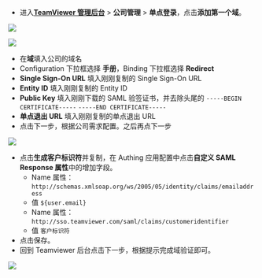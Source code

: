 <IntegrationDetailCard :title="`在 Teamviewer 中配置单点登录`">

- 进入[**TeamViewer 管理后台**](https://login.teamviewer.com/nav/managecompany/sso) > **公司管理** > **单点登录**，点击**添加第一个域**。

![](~@imagesZhCn/integration/teamviewer/1-1.png)

![](~@imagesZhCn/integration/teamviewer/1-2.png)

- 在**域**填入公司的域名
- Configuration 下拉框选择 **手册**，Binding 下拉框选择 **Redirect**
- **Single Sign-On URL** 填入刚刚复制的 Single Sign-On URL
- **Entity ID** 填入刚刚复制的 Entity ID
- **Public Key** 填入刚刚下载的 SAML 验签证书，并去除头尾的 `-----BEGIN CERTIFICATE-----` `-----END CERTIFICATE-----`
- **单点退出 URL** 填入刚刚复制的单点退出 URL
- 点击下一步，根据公司需求配置。之后再点下一步

![](~@imagesZhCn/integration/teamviewer/1-3.png)

- 点击**生成客户标识符**并复制，在 Authing 应用配置中点击**自定义 SAML Response 属性**中的增加字段。
  - Name 属性：`http://schemas.xmlsoap.org/ws/2005/05/identity/claims/emailaddress`
  - 值 `${user.email}`
  - Name 属性：`http://sso.teamviewer.com/saml/claims/customeridentifier`
  - 值 `客户标识符`
- 点击保存。
- 回到 Teamviewer 后台点击下一步，根据提示完成域验证即可。

![](~@imagesZhCn/integration/teamviewer/1-4.png)

</IntegrationDetailCard>
